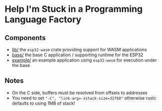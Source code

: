 # Help I'm Stuck in a Programming Language Factory

## Components
- [lib/](lib/) the `esp32-wasm` crate providing support for WASM applications
- [base/](base/) the base C application / supporting runtime for the ESP32
- [example/](example) an example application using `esp32-wasm` for execution under the base 



## Notes

- On the C side, buffers must be resolved from offsets to addresses
- You need to set `"-C", "link-arg=-zstack-size=32768"` otherwise rustc defaults to using 1MB of stack!
